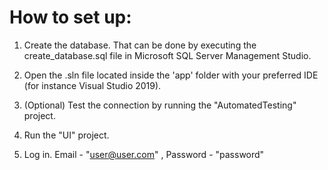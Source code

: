 # How to set up:

1. Create the database. That can be done by executing the create_database.sql file in Microsoft SQL Server Management Studio. 

2. Open the .sln file located inside the 'app' folder with your preferred IDE (for instance Visual Studio 2019).

3. (Optional) Test the connection by running the "AutomatedTesting" project.

4. Run the "UI" project.

5. Log in. Email - "user@user.com" , Password - "password" 

